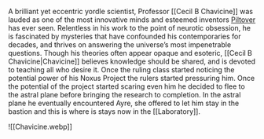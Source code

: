 A brilliant yet eccentric yordle scientist, Professor [[Cecil B Chavicine]] was lauded as one of the most innovative minds and esteemed inventors [Piltover](https://universe.leagueoflegends.com/en_US/region/piltover/) has ever seen. Relentless in his work to the point of neurotic obsession, he is fascinated by mysteries that have confounded his contemporaries for decades, and thrives on answering the universe’s most impenetrable questions. Though his theories often appear opaque and esoteric, [[Cecil B Chavicine|Chavicine]] believes knowledge should be shared, and is devoted to teaching all who desire it. Once the ruling class started noticing the potential power of his Noxus Project the rulers started pressuring him. Once the potential of the project started scaring even him he decided to flee to the astral plane before bringing the research to completion. In the astral plane he eventually encountered Ayre, she offered to let him stay in the bastion and this is where is stays now in the [[Laboratory]].

![[Chavicine.webp]]